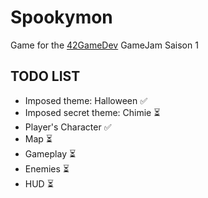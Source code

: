 # Spookymon

Game for the [42GameDev](https://42gamedev.fr) GameJam Saison 1

## TODO LIST

- Imposed theme: Halloween ✅
- Imposed secret theme: Chimie ⏳
- Player's Character ✅
- Map ⏳
- Gameplay ⏳
- Enemies ⏳
- HUD ⏳
